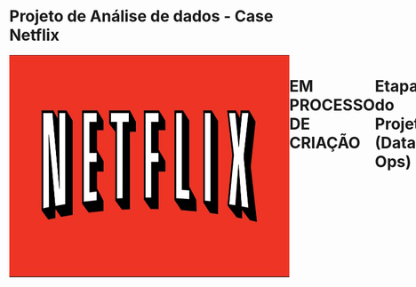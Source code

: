 # Projeto de Análise de dados - Case Netflix
<div style="display: flex; justify-content: space-between;"> <br>
<img align="center"height="400" alt="coding-time" width = 1000 src="netflix.jpg">

# EM PROCESSO DE CRIAÇÃO

# Etapas do Projeto (Data Ops)
- Problema de Negócio
- Escolha das ferramentas (Softwares Utilizados)
- Mapeamento dos dados
- ETL e Análise Exploratória
- Desenolvimento do Dashboard
- Insights e Recomendações

# Problema de Negócio
- 

# Softwares Utilizados

# ETL e Análise Exploratória

# Mapeamento dos dados

# Dashboard

# Insights e Recomendações




